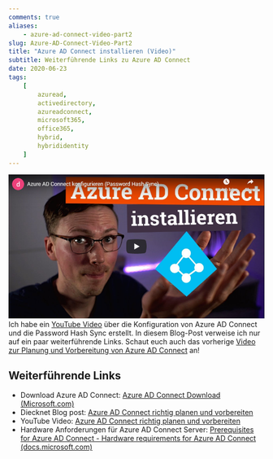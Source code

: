 ```yaml
---
comments: true
aliases:
    - azure-ad-connect-video-part2
slug: Azure-AD-Connect-Video-Part2
title: "Azure AD Connect installieren (Video)"
subtitle: Weiterführende Links zu Azure AD Connect
date: 2020-06-23
tags:
    [
        azuread,
        activedirectory,
        azureadconnect,
        microsoft365,
        office365,
        hybrid,
        hybrididentity
    ]
---
```


[![Azure AD Connect installieren (YouTube)](/images/2020/2020-06-23_AzureADConnect-Part2-YT-Thumbnail.png "Azure AD Connect installieren (YouTube)")](https://www.youtube.com/watch?v=xQYsSngTSnU)  
Ich habe ein [YouTube Video](https://www.youtube.com/watch?v=xQYsSngTSnU) über die Konfiguration von Azure AD Connect und die Password Hash Sync erstellt. In diesem Blog-Post verweise ich nur auf ein paar weiterführende Links. Schaut euch auch das vorherige [Video zur Planung und Vorbereitung von Azure AD Connect](/2020/06/05/Azure-AD-Connect-Video/) an!

## Weiterführende Links

-   Download Azure AD Connect: [Azure AD Connect Download (Microsoft.com)](https://go.microsoft.com/fwlink/?LinkId=615771)
-   Diecknet Blog post: [Azure AD Connect richtig planen und vorbereiten](/de/2020/06/05/Azure-AD-Connect-Video/)
-   YouTube Video: [Azure AD Connect richtig planen und vorbereiten](https://www.youtube.com/watch?v=_feF0VPL2Ps)
-   Hardware Anforderungen für Azure AD Connect Server: [Prerequisites for Azure AD Connect - Hardware requirements for Azure AD Connect (docs.microsoft.com)](https://docs.microsoft.com/en-us/azure/active-directory/hybrid/how-to-connect-install-prerequisites#hardware-requirements-for-azure-ad-connect)
